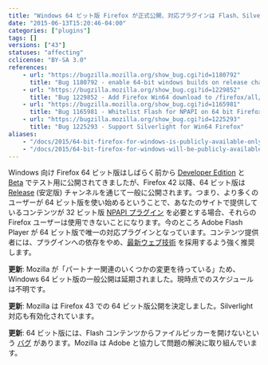```yaml
---
title: "Windows 64 ビット版 Firefox が正式公開、対応プラグインは Flash、Silverlight のみとなります"
date: "2015-06-13T15:20:46-04:00"
categories: ["plugins"]
tags: []
versions: ["43"]
statuses: "affecting"
cclicense: "BY-SA 3.0"
references:
    - url: "https://bugzilla.mozilla.org/show_bug.cgi?id=1180792"
      title: "Bug 1180792 - enable 64-bit windows builds on release channel"
    - url: "https://bugzilla.mozilla.org/show_bug.cgi?id=1229852"
      title: "Bug 1229852 - Add Firefox Win64 download to /firefox/all/"
    - url: "https://bugzilla.mozilla.org/show_bug.cgi?id=1165981"
      title: "Bug 1165981 - Whitelist Flash for NPAPI on 64 bit Firefox on Win64"
    - url: "https://bugzilla.mozilla.org/show_bug.cgi?id=1225293"
      title: "Bug 1225293 - Support Silverlight for Win64 Firefox"
aliases:
    - "/docs/2015/64-bit-firefox-for-windows-is-publicly-available-only-flash-is-supported/"
    - "/docs/2015/64-bit-firefox-for-windows-will-be-publicly-available-flash-is-only-supported-plug-in/"
---
```

Windows 向け Firefox 64 ビット版はしばらく前から [Developer Edition](https://www.mozilla.org/ja/firefox/developer/all/) と [Beta](https://www.mozilla.org/ja/firefox/beta/all/) でテスト用に公開されてきましたが、Firefox 42 以降、64 ビット版は [Release](https://www.mozilla.org/ja/firefox/all/) (安定版) チャンネルを通じて一般に公開されます。つまり、より多くのユーザーが 64 ビット版を使い始めるということで、あなたのサイトで提供しているコンテンツが 32 ビット版 [NPAPI プラグイン](https://developer.mozilla.org/ja/Add-ons/Plugins) を必要とする場合、それらの Firefox ユーザーは使用できないことになります。今のところ Adobe Flash Player が 64 ビット版で唯一の対応プラグインとなっています。コンテンツ提供者には、プラグインへの依存をやめ、[最新ウェブ技術](https://developer.mozilla.org/ja/docs/Web) を採用するよう強く推奨します。

**更新**: Mozilla が「パートナー関連のいくつかの変更を待っている」ため、Windows 64 ビット版の一般公開は延期されました。現時点でのスケジュールは不明です。

**更新**: Mozilla は Firefox 43 での 64 ビット版公開を決定しました。Silverlight 対応も有効化されています。

**更新**: 64 ビット版には、Flash コンテンツからファイルピッカーを開けないという [バグ](https://bugzilla.mozilla.org/show_bug.cgi?id=1236911) があります。Mozilla は Adobe と協力して問題の解決に取り組んでいます。
